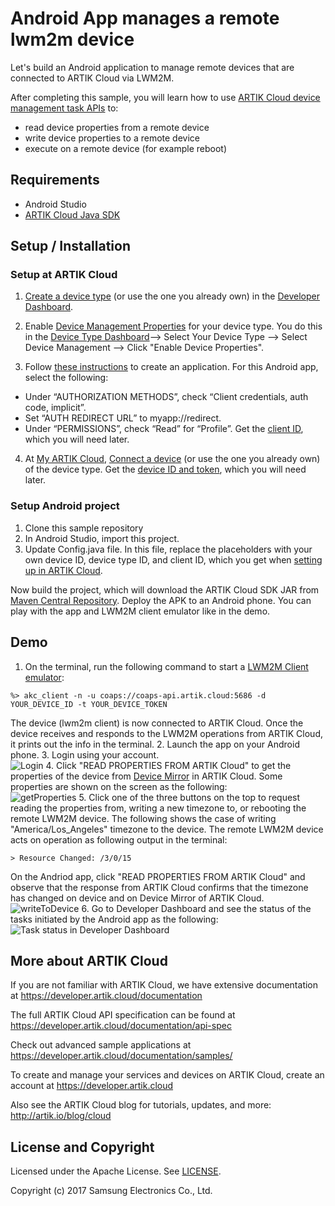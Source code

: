 # Android App manages a remote lwm2m device

Let's build an Android application to manage remote devices that are connected to ARTIK Cloud via LWM2M.

After completing this sample, you will learn how to use [ARTIK Cloud device management task APIs](https://developer.artik.cloud/documentation/device-management/device-management-tasks.html) to:
- read device properties from a remote device 
- write device properties to a remote device
- execute on a remote device (for example reboot)

## Requirements
- Android Studio
- [ARTIK Cloud Java SDK](https://github.com/artikcloud/artikcloud-java)

## Setup / Installation

### Setup at ARTIK Cloud

 1. [Create a device type](https://developer.artik.cloud/documentation/tools/web-tools.html#creating-a-device-type) (or use the one you already own) in the [Developer Dashboard](https://developer.artik.cloud/).   

 2. Enable [Device Management Properties](https://developer.artik.cloud/documentation/advanced-features/device-management.html#device-management-in-the-developer-dashboard) for your device type. You do this in the [Device Type Dashboard](https://developer.artik.cloud/dashboard/devicetypes)—> Select Your Device Type —> Select Device Management —> Click "Enable Device Properties".

 3. Follow [these instructions](https://developer.artik.cloud/documentation/tools/web-tools.html#creating-an-application) to create an application. For this Android app, select the following:
 - Under “AUTHORIZATION METHODS”, check “Client credentials, auth code, implicit”.
 - Set “AUTH REDIRECT URL” to myapp://redirect.
 - Under “PERMISSIONS”, check “Read” for “Profile”.
 Get the [client ID](https://developer.artik.cloud/documentation/tools/web-tools.html#how-to-find-your-application-id), which you will need later.

 4. At [My ARTIK Cloud](https://my.artik.cloud/), [Connect a device](https://developer.artik.cloud/documentation/tools/web-tools.html#connecting-a-device) (or use the one you already own) of the device type. Get the [device ID and token](https://developer.artik.cloud/documentation/tools/web-tools.html#managing-a-device-token), which you will need later.

### Setup Android project

 1. Clone this sample repository
 2. In Android Studio, import this project. 
 3. Update Config.java file. In this file, replace the placeholders with your own device ID, device type ID, and client ID, which you get when [setting up in ARTIK Cloud](#setup-at-artik-cloud).

Now build the project, which will download the ARTIK Cloud SDK JAR from [Maven Central Repository](http://search.maven.org/). Deploy the APK to an Android phone. You can play with the app and LWM2M client emulator like in the demo. 

## Demo

 1. On the terminal, run the following command to start a [LWM2M Client emulator](https://github.com/artikcloud/artikcloud-lwm2m-c):

   ```
   %> akc_client -n -u coaps://coaps-api.artik.cloud:5686 -d YOUR_DEVICE_ID -t YOUR_DEVICE_TOKEN
   ```
   The device (lwm2m client) is now connected to ARTIK Cloud. Once the device receives and responds to the LWM2M operations from ARTIK Cloud, it prints out the info in the terminal. 
 2. Launch the app on your Android phone. 
 3. Login using your account. <br />
   ![Login](./img/screen_1_login.png)
 4. Click "READ PROPERTIES FROM ARTIK Cloud" to get the properties of the device from [Device Mirror](https://developer.artik.cloud/documentation/advanced-features/device-management.html#device-mirror) in ARTIK Cloud. Some properties are shown on the screen as the following: <br />
   ![getProperties](./img/screen_2_readPropFromAKC.png)
 5. Click one of the three buttons on the top to request reading the properties from, writing a new timezone to, or rebooting the remote LWM2M device. The following shows the case of writing "America/Los_Angeles" timezone to the device. The remote LWM2M device acts on operation as following output in the terminal:
 
   ```
   > Resource Changed: /3/0/15
   ```
   On the Andriod app, click "READ PROPERTIES FROM ARTIK Cloud" and observe that the response from ARTIK Cloud confirms that the timezone has changed on device and on Device Mirror of ARTIK Cloud.<br />
   ![writeToDevice](./img/screen_3_writePropToDevice.png)
 6. Go to Developer Dashboard and see the status of the tasks initiated by the Android app as the following:<br />
![Task status in Developer Dashboard](./img/devdashboard_task_result.png)

## More about ARTIK Cloud

If you are not familiar with ARTIK Cloud, we have extensive documentation at https://developer.artik.cloud/documentation

The full ARTIK Cloud API specification can be found at https://developer.artik.cloud/documentation/api-spec

Check out advanced sample applications at https://developer.artik.cloud/documentation/samples/

To create and manage your services and devices on ARTIK Cloud, create an account at https://developer.artik.cloud

Also see the ARTIK Cloud blog for tutorials, updates, and more: http://artik.io/blog/cloud

## License and Copyright

Licensed under the Apache License. See [LICENSE](LICENSE).

Copyright (c) 2017 Samsung Electronics Co., Ltd.

